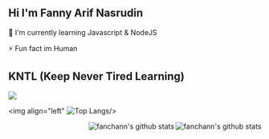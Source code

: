 
## Hi I'm Fanny Arif Nasrudin

🧠 I'm currently learning Javascript & NodeJS

⚡️ Fun fact im Human

## KNTL (Keep Never Tired Learning)

![](https://c.tenor.com/ogVQTasAMTMAAAAC/anime-houtarou.gif)

<img align="left" ![Top Langs]()/>

<img align="right" alt="fanchann's github stats" src="https://github-readme-stats.vercel.app/api/top-langs/?username=fanchann&layout=compact&title_color=fff&icon_color=79ff97&text_color=dfdfdf&bg_color=050505
"/>

<img align="right" alt="fanchann's github stats" src="https://github-readme-stats.vercel.app/api?username=fanchann&count_private=true&show_icons=true&hide_border=true&include_all_commits=true&line_height=24&theme=radical"/>
